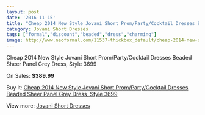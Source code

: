 ```yaml
---
layout: post
date: '2016-11-15'
title: "Cheap 2014 New Style Jovani Short Prom/Party/Cocktail Dresses Beaded Sheer Panel Grey Dress, Style 3699"
category: Jovani Short Dresses
tags: ["formal","discount","beaded","dress","charming"]
image: http://www.neoformal.com/11537-thickbox_default/cheap-2014-new-style-jovani-short-prom-party-cocktail-dresses-beaded-sheer-panel-grey-dress-style-3699.jpg
---
```

Cheap 2014 New Style Jovani Short Prom/Party/Cocktail Dresses Beaded Sheer Panel Grey Dress, Style 3699

On Sales: **$389.99**
<a href="https://www.neoformal.com/en/jovani-short-dresses-2014/4127-cheap-2014-new-style-jovani-short-prom-party-cocktail-dresses-beaded-sheer-panel-grey-dress-style-3699.html"><amp-img layout="responsive" width="600" height="600" src="//www.neoformal.com/11537-thickbox_default/cheap-2014-new-style-jovani-short-prom-party-cocktail-dresses-beaded-sheer-panel-grey-dress-style-3699.jpg" alt="Cheap 2014 New Style Jovani Short Prom/Party/Cocktail Dresses Beaded Sheer Panel Grey Dress, Style 3699 0" /></a>
<a href="https://www.neoformal.com/en/jovani-short-dresses-2014/4127-cheap-2014-new-style-jovani-short-prom-party-cocktail-dresses-beaded-sheer-panel-grey-dress-style-3699.html"><amp-img layout="responsive" width="600" height="600" src="//www.neoformal.com/11538-thickbox_default/cheap-2014-new-style-jovani-short-prom-party-cocktail-dresses-beaded-sheer-panel-grey-dress-style-3699.jpg" alt="Cheap 2014 New Style Jovani Short Prom/Party/Cocktail Dresses Beaded Sheer Panel Grey Dress, Style 3699 1" /></a>

Buy it: [Cheap 2014 New Style Jovani Short Prom/Party/Cocktail Dresses Beaded Sheer Panel Grey Dress, Style 3699](https://www.neoformal.com/en/jovani-short-dresses-2014/4127-cheap-2014-new-style-jovani-short-prom-party-cocktail-dresses-beaded-sheer-panel-grey-dress-style-3699.html "Cheap 2014 New Style Jovani Short Prom/Party/Cocktail Dresses Beaded Sheer Panel Grey Dress, Style 3699")

View more: [Jovani Short Dresses](https://www.neoformal.com/en/54-jovani-short-dresses-2014 "Jovani Short Dresses")